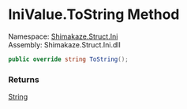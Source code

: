 # IniValue.ToString Method
Namespace: [Shimakaze.Struct.Ini](Shimakaze.Struct.Ini/Shimakaze.Struct.Ini.md)  
Assembly: Shimakaze.Struct.Ini.dll  

```csharp
public override string ToString();
```

### Returns
[String](//docs.microsoft.com/zh-cn/dotnet/api/system.string)
